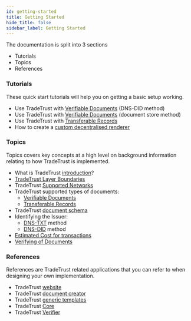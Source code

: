 ```yaml
---
id: getting-started
title: Getting Started
hide_title: false
sidebar_label: Getting Started
---
```


The documentation is split into 3 sections

- Tutorials
- Topics
- References

### Tutorials

These quick start tutorials will help you on getting a basic setup working.

- Use TradeTrust with [Verifiable Documents](/docs/tutorial/verifiable-documents/overview) (DNS-DID method)
- Use TradeTrust with [Verifiable Documents](/docs/tutorial/verifiable-documents/advanced/document-store/overview) (document store method)
- Use TradeTrust with [Transferable Records](/docs/tutorial/transferable-records/overview)
- How to create a [custom decentralised renderer](/docs/tutorial/decentralised-renderer/)

### Topics

Topics covers key concepts at a high level on background information relating to how TradeTrust is implemented.

- What is TradeTrust [introduction](/docs/topics/introduction/what-is-tradetrust)?
- [TradeTrust Layer Boundaries](/docs/topics/introduction/tradetrust-layer-boundaries)
- TradeTrust [Supported Networks](/docs/topics/introduction/supported-network)
- TradeTrust supported types of documents:
  - [Verifiable Documents](/docs/topics/introduction/verifiable-documents/overview)
  - [Transferable Records](/docs/topics/introduction/transferable-records/overview)
- TradeTrust [document schema](/docs/topics/introduction/tradetrust-document-schema)
- Identifying the Issuer:
  - [DNS-TXT](/docs/topics/introduction/issuer-method-dns-txt) method
  - [DNS-DID](/docs/topics/introduction/issuer-method-dns-did) method
- [Estimated Cost for transactions](/docs/topics/introduction/estimated-cost-for-transactions)
- [Verifying of Documents](/docs/topics/verifying-documents/overview)

### References

References are TradeTrust related applications that you can refer to when designing your own implementation.

- TradeTrust [website](/docs/reference/tradetrust-website/overview)
- TradeTrust [document creator](/docs/reference/document-creator/overview)
- TradeTrust [generic templates](/docs/reference/generic-templates/overview)
- TradeTrust [Core](https://github.com/tradetrust/tradetrust-core)
- TradeTrust [Verifier](/docs/reference/libraries/tt-verify)
